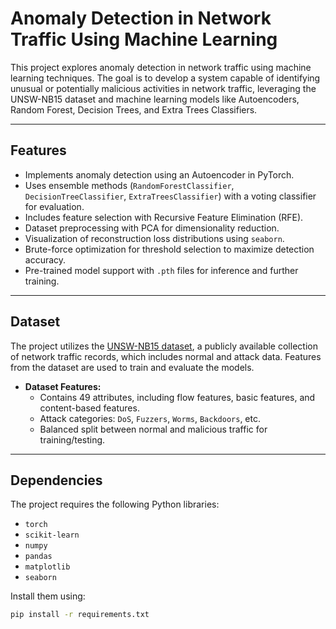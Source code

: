 # Anomaly Detection in Network Traffic Using Machine Learning

This project explores anomaly detection in network traffic using machine learning techniques. The goal is to develop a system capable of identifying unusual or potentially malicious activities in network traffic, leveraging the UNSW-NB15 dataset and machine learning models like Autoencoders, Random Forest, Decision Trees, and Extra Trees Classifiers.

---

## Features
- Implements anomaly detection using an Autoencoder in PyTorch.
- Uses ensemble methods (`RandomForestClassifier`, `DecisionTreeClassifier`, `ExtraTreesClassifier`) with a voting classifier for evaluation.
- Includes feature selection with Recursive Feature Elimination (RFE).
- Dataset preprocessing with PCA for dimensionality reduction.
- Visualization of reconstruction loss distributions using `seaborn`.
- Brute-force optimization for threshold selection to maximize detection accuracy.
- Pre-trained model support with `.pth` files for inference and further training.

---

## Dataset
The project utilizes the [UNSW-NB15 dataset](https://www.unb.ca/cic/datasets/cic-unsw-nb15.html), a publicly available collection of network traffic records, which includes normal and attack data. Features from the dataset are used to train and evaluate the models.

- **Dataset Features:**
  - Contains 49 attributes, including flow features, basic features, and content-based features.
  - Attack categories: `DoS`, `Fuzzers`, `Worms`, `Backdoors`, etc.
  - Balanced split between normal and malicious traffic for training/testing.

---

## Dependencies
The project requires the following Python libraries:
- `torch`
- `scikit-learn`
- `numpy`
- `pandas`
- `matplotlib`
- `seaborn`

Install them using:
```bash
pip install -r requirements.txt
